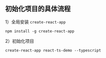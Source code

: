 ## 初始化项目的具体流程

1）全局安装 `create-react-app`

```shell
npm install -g create-react-app
```

2）初始化项目

```shell
create-react-app react-ts-demo --typescript
```

